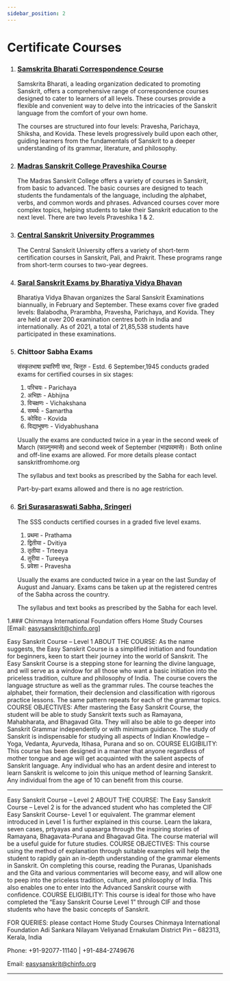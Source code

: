 ```yaml
---
sidebar_position: 2
---
```


# Certificate Courses

1. ### [Samskrita Bharati Correspondence Course](https://www.samskritabharati.in/correspondence)
    
    Samskrita Bharati, a leading organization dedicated to promoting Sanskrit, offers a comprehensive range of correspondence courses designed to cater to learners of all levels. These courses provide a flexible and convenient way to delve into the intricacies of the Sanskrit language from the comfort of your own home.

    The courses are structured into four levels: Pravesha, Parichaya, Shiksha, and Kovida. These levels progressively build upon each other, guiding learners from the fundamentals of Sanskrit to a deeper understanding of its grammar, literature, and philosophy.

1. ### [Madras Sanskrit College Praveshika Course](https://madrassanskritcollege.com/courses/detail/Bundle1)

    The Madras Sanskrit College offers a variety of courses in Sanskrit, from basic to advanced. The basic courses are designed to teach students the fundamentals of the language, including the alphabet, verbs, and common words and phrases. Advanced courses cover more complex topics, helping students to take their Sanskrit education to the next level. There are two levels Praveshika 1 & 2.

1. ### [Central Sanskrit University Programmes](https://sanskrit.nic.in/msp/programmes.php)
    
    The Central Sanskrit University offers a variety of short-term certification courses in Sanskrit, Pali, and Prakrit. These programs range from short-term courses to two-year degrees.

1. ### [Saral Sanskrit Exams by Bharatiya Vidya Bhavan](https://bhavans.info/head-office/institution-details.php?name=Mumbai%20Head%20Office&dept_id=204)

    Bharatiya Vidya Bhavan organizes the Saral Sanskrit Examinations biannually, in February and September. These exams cover five graded levels: Balabodha, Prarambha, Pravesha, Parichaya, and Kovida. They are held at over 200 examination centres both in India and internationally. As of 2021, a total of 21,85,538 students have participated in these examinations.

1. ### Chittoor Sabha Exams

    संस्कृतभाषा प्रचारिणी सभा, चित्तूरु - Estd. 6 September,1945 conducts graded exams for certified courses in six stages:
	1. परिचयः - Parichaya
	1. अभिज्ञः -  Abhijna
	1. विचक्षणः - Vichakshana
	1. समर्थः   - Samartha
	1. कोविदः   - Kovida
	1. विद्याभूषणः  - Vidyabhushana

    Usually the exams are conducted twice in a year in the second week of March (फाल्गुनमासे) and second week of September (भाद्रपदमासे)। Both online and off-line exams are allowed. For more details please contact sanskritfromhome.org

    The syllabus and text books as prescribed by the Sabha for each level.

    Part-by-part exams allowed and there is no age restriction.

1. ### [Sri Surasaraswati Sabha, Sringeri](https://www.surasaraswathisabha.org)

    The SSS conducts certified courses in a graded five level exams.

    1. प्रथमा - Prathama
    1. द्वितीया - Dvitiya
    1. तृतीया - Trteeya
    1. तुरीया - Tureeya
    1. प्रवेशा - Pravesha

    Usually the exams are conducted twice in a year on the last Sunday of August and January.
    Exams cans be taken up at the registered centres of the Sabha across the country. 

    The syllabus and text books as prescribed by the Sabha for each level.



1.### Chinmaya International Foundation offers Home Study Courses [Email: easysanskrit@chinfo.org]

Easy Sanskrit Course – Level 1
ABOUT THE COURSE:
As the name suggests, the Easy Sanskrit Course is a simplified initiation and foundation for beginners, keen to start their journey into the world of Sanskrit. The Easy Sanskrit Course is a stepping stone for learning the divine language, and will serve as a window for all those who want a basic initiation into the priceless tradition, culture and philosophy of India. 
The course covers the language structure as well as the grammar rules. The course teaches the alphabet, their formation, their declension and classification with rigorous practice lessons. The same pattern repeats for each of the grammar topics.
COURSE OBJECTIVES:
After mastering the Easy Sanskrit Course, the student will be able to study Sanskrit texts such as Ramayana, Mahabharata, and Bhagavad Gita. They will also be able to go deeper into Sanskrit Grammar independently or with minimum guidance. The study of Sanskrit is indispensable for studying all aspects of Indian Knowledge – Yoga, Vedanta, Ayurveda, Itihasa, Purana and so on.
COURSE ELIGIBILITY:
This course has been designed in a manner that anyone regardless of mother tongue and age will get acquainted with the salient aspects of Sanskrit language. Any individual who has an ardent desire and interest to learn Sanskrit is welcome to join this unique method of learning Sanskrit. Any individual from the age of 10 can benefit from this course.
******************
Easy Sanskrit Course – Level 2
ABOUT THE COURSE:
The Easy Sanskrit Course – Level 2 is for the advanced student who has completed the CIF Easy Sanskrit Course- Level 1 or equivalent. The grammar element introduced in Level 1 is further explained in this course. Learn the lakara, seven cases, prtyayas and upasarga through the inspiring stories of Ramayana, Bhagavata-Purana and Bhagavad Gita. The course material will be a useful guide for future studies.
COURSE OBJECTIVES:
This course using the method of explanation through suitable examples will help the student to rapidly gain an in-depth understanding of the grammar elements in Sanskrit. On completing this course, reading the Puranas, Upanishads and the Gita and various commentaries will become easy, and will allow one to peep into the priceless tradition, culture, and philosophy of India. This also enables one to enter into the Advanced Sanskrit course with confidence.
COURSE ELIGIBILITY:
This course is ideal for those who have completed the “Easy Sanskrit Course Level 1” through CIF and those students who have the basic concepts of Sanskrit.

FOR QUERIES: please contact 
Home Study Courses
Chinmaya International Foundation
Adi Sankara Nilayam
Veliyanad
Ernakulam District 
Pin – 682313, Kerala, India

Phone: +91-92077-11140 | +91-484-2749676
 
Email: easysanskrit@chinfo.org
*********************** 
